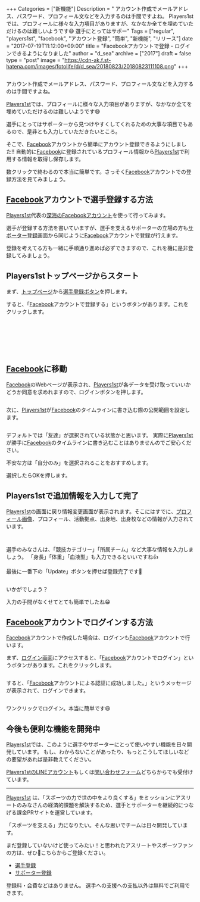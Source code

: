 +++
Categories = ["新機能"]
Description = "  アカウント作成でメールアドレス、パスワード、プロフィール文などを入力するのは手間ですよね。  Players1stでは、プロフィールに様々な入力項目がありますが、なかなか全てを埋めていただけるのは難しいようです😅  選手にとってはサポー"
Tags = ["regular", "players1st", "facebook", "アカウント登録", "簡単", "新機能", "リリース"]
date = "2017-07-19T11:12:00+09:00"
title = "Facebookアカウントで登録・ログインできるようになりました"
author = "d_sea"
archive = ["2017"]
draft = false
type = "post"
image = "https://cdn-ak.f.st-hatena.com/images/fotolife/d/d_sea/20180823/20180823111108.png"
+++

<body>
<p><figure data-orig-width="144" data-orig-height="144"><img src="https://cdn-ak.f.st-hatena.com/images/fotolife/d/d_sea/20180823/20180823111108.png" data-orig-width="144" data-orig-height="144" alt=""></figure></p>
<p>アカウント作成でメールアドレス、パスワード、プロフィール文などを入力するのは手間ですよね。</p>
<p><a href="https://players1.st/">Players1st</a>では、プロフィールに様々な入力項目がありますが、なかなか全てを埋めていただけるのは難しいようです😅</p>
<p>選手にとってはサポーターから見つけやすくしてくれるための大事な項目でもあるので、是非とも入力していただきたいところ。</p>
<p>そこで、<a class="keyword" href="http://d.hatena.ne.jp/keyword/Facebook">Facebook</a>アカウントから簡単にアカウント登録できるようにしました‼️
自動的に<a class="keyword" href="http://d.hatena.ne.jp/keyword/Facebook">Facebook</a>に登録されているプロフィール情報から<a href="https://players1.st/">Players1st</a>で利用する情報を取得し保存します。</p>
<p>数クリックで終わるので本当に簡単です。さっそく<a class="keyword" href="http://d.hatena.ne.jp/keyword/Facebook">Facebook</a>アカウントでの登録方法を見てみましょう。</p>
<h2>
<a class="keyword" href="http://d.hatena.ne.jp/keyword/Facebook">Facebook</a>アカウントで選手登録する方法</h2>
<p><a href="https://players1.st/">Players1st</a>代表の<a href="https://www.facebook.com/fukami">深海のFacebookアカウント</a>を使って行ってみます。</p>
<p>選手が登録する方法を書いていますが、選手を支えるサポーターの立場の方も<a href="https://players1.st/users/sign_up_confirm?from=blog">サポーター登録</a>画面から同じように<a class="keyword" href="http://d.hatena.ne.jp/keyword/Facebook">Facebook</a>アカウントで登録が行えます。</p>
<p>登録を考えてる方も一緒に手順通り進めば必ずできますので、これを機に是非登録してみましょう。</p>
<h2>Players1stトップページからスタート</h2>
<p>まず、<a href="https://players1.st/">トップページ</a>から<a href="https://players1.st/users/sign_up_confirm?from=blog&amp;token=U9uHncad">選手登録ボタン</a>を押します。</p>
<p>すると、「<a class="keyword" href="http://d.hatena.ne.jp/keyword/Facebook">Facebook</a>アカウントで登録する」というボタンがあります。これをクリックします。</p>
<figure data-orig-width="326" data-orig-height="128" class="tmblr-full"><img src="https://cdn-ak.f.st-hatena.com/images/fotolife/d/d_sea/20180823/20180823110758.png" data-orig-width="326" data-orig-height="128" alt=""></figure><p><br></p>
<h2><br></h2>
<h2>
<a class="keyword" href="http://d.hatena.ne.jp/keyword/Facebook">Facebook</a>に移動</h2>
<p><a class="keyword" href="http://d.hatena.ne.jp/keyword/Facebook">Facebook</a>のWebページが表示され、<a href="https://players1.st/">Players1st</a>が各データを受け取っていいかどうか同意を求めれますので、ログインボタンを押します。</p>
<figure data-orig-width="616" data-orig-height="551" class="tmblr-full"><img src="https://cdn-ak.f.st-hatena.com/images/fotolife/d/d_sea/20180823/20180823110900.png" data-orig-width="616" data-orig-height="551" alt=""></figure><p>次に、<a href="https://players1.st/">Players1st</a>が<a class="keyword" href="http://d.hatena.ne.jp/keyword/Facebook">Facebook</a>のタイムラインに書き込む際の公開範囲を設定します。</p>
<figure data-orig-width="541" data-orig-height="461" class="tmblr-full"><img src="https://cdn-ak.f.st-hatena.com/images/fotolife/d/d_sea/20180823/20180823110428.png" data-orig-width="541" data-orig-height="461" alt=""></figure><p>デフォルトでは「友達」が選択されている状態かと思います。
実際に<a href="https://players1.st/">Players1st</a>が勝手に<a class="keyword" href="http://d.hatena.ne.jp/keyword/Facebook">Facebook</a>のタイムラインに書き込むことはありませんのでご安心ください。</p>
<p>不安な方は「自分のみ」を選択されることをおすすめします。</p>
<p>選択したらOKを押します。</p>
<h2>Players1stで追加情報を入力して完了</h2>
<p><a href="https://players1.st/">Players1st</a>の画面に戻り情報変更画面が表示されます。そこにはすでに、<a class="keyword" href="http://d.hatena.ne.jp/keyword/%A5%D7%A5%ED%A5%D5%A5%A3%A1%BC%A5%EB%B2%E8%C1%FC">プロフィール画像</a>、プロフィール、活動拠点、出身地、出身校などの情報が入力されています。</p>
<figure data-orig-width="904" data-orig-height="1101" class="tmblr-full"><img src="https://cdn-ak.f.st-hatena.com/images/fotolife/d/d_sea/20180823/20180823110244.png" data-orig-width="904" data-orig-height="1101" alt=""></figure><figure data-orig-width="918" data-orig-height="870" class="tmblr-full"><img src="https://cdn-ak.f.st-hatena.com/images/fotolife/d/d_sea/20180823/20180823110749.png" data-orig-width="918" data-orig-height="870" alt=""></figure><p>選手のみなさんは、「競技カテゴリー」「所属チーム」など大事な情報を入力しましょう。
「身長」「体重」「血液型」も入力できるといいですね👍</p>
<p>最後に一番下の「Update」ボタンを押せば登録完了です🎊</p>
<figure data-orig-width="118" data-orig-height="67"><img src="https://cdn-ak.f.st-hatena.com/images/fotolife/d/d_sea/20180823/20180823110326.png" data-orig-width="118" data-orig-height="67" alt=""></figure><p>いかがでしょう？</p>
<p>入力の手間がなくせてとても簡単でしたね😁</p>
<h2>
<a class="keyword" href="http://d.hatena.ne.jp/keyword/Facebook">Facebook</a>アカウントでログインする方法</h2>
<p><a class="keyword" href="http://d.hatena.ne.jp/keyword/Facebook">Facebook</a>アカウントで作成した場合は、ログインも<a class="keyword" href="http://d.hatena.ne.jp/keyword/Facebook">Facebook</a>アカウントで行います。</p>
<p>まず、<a href="https://players1.st/users/sign_in">ログイン画面</a>にアクセスすると、「<a class="keyword" href="http://d.hatena.ne.jp/keyword/Facebook">Facebook</a>アカウントでログイン」というボタンがあります。これをクリックします。</p>
<figure data-orig-width="384" data-orig-height="167" class="tmblr-full"><img src="https://cdn-ak.f.st-hatena.com/images/fotolife/d/d_sea/20180823/20180823111313.png" data-orig-width="384" data-orig-height="167" alt=""></figure><p>すると、「<a class="keyword" href="http://d.hatena.ne.jp/keyword/Facebook">Facebook</a>アカウントによる認証に成功しました。」というメッセージが表示されて、ログインできます。</p>
<figure data-orig-width="386" data-orig-height="286" class="tmblr-full"><img src="https://cdn-ak.f.st-hatena.com/images/fotolife/d/d_sea/20180823/20180823110218.png" data-orig-width="386" data-orig-height="286" alt=""></figure><p>ワンクリックでログイン。本当に簡単です😆</p>
<h2>今後も便利な機能を開発中</h2>
<p><a href="https://players1.st/">Players1st</a>では、このように選手やサポーターにとって使いやすい機能を日々開発しています。
もし、わからないことがあったり、もっとこうしてほしいなどの要望があれば是非教えてください。</p>
<p><a href="https://line.me/R/ti/p/%40fuq1261v">Players1stのLINEアカウント</a>もしくは<a href="https://players1.st/feedbacks/new">問い合わせフォーム</a>どちらからでも受付けています。</p>
<hr>
<p><a href="https://players1.st/">Players1st</a> は、「スポーツの力で世の中をより良くする」をミッションにアスリートのみなさんの経済的課題を解決するため、選手とサポーターを継続的につなげる課金PRサイトを運営しています。</p>
<p>「スポーツを支える」力になりたい。そんな思いでチームは日々開発しています。</p>
<p>まだ登録していないけど使ってみたい！と思われたアスリートやスポーツファンの方は、ぜひ🔗こちらからご登録ください。</p>
<ul>
<li><a href="https://players1.st/users/sign_up?from=layout-drawer&amp;amp;amp;token=U9uHncad?from=blog">選手登録</a></li>
<li><a href="https://players1.st/users/sign_up?from=blog">サポーター登録</a></li>
</ul>
<p>登録料・会費などはありません。 選手への支援への支払以外は無料でご利用できます。</p>
</body>
